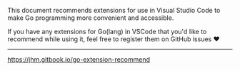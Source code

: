 This document recommends extensions for use in Visual Studio Code to make Go programming more convenient and accessible.

If you have any extensions for Go(lang) in VSCode that you'd like to recommend while using it, feel free to register them on GitHub issues ❤️

--- 

https://jhm.gitbook.io/go-extension-recommend
